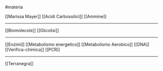 #materia 

[[Marissa Mayer]]
[[Acidi Carbossilici]]
[[Ammine]]

---
[[Biomolecole]]
[[Glicolisi]]

---

[[Enzimi]]
[[Metabolismo energetico]]
[[Metabolismo Aerobico]]
[[DNA]]
[[Verifica-chimica]]
[[PCR]]

---
[[Terranegra]]
